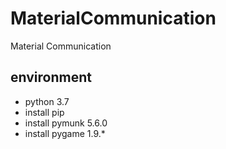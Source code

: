 # MaterialCommunication
Material Communication

## environment

- python 3.7
- install pip
- install pymunk 5.6.0
- install pygame 1.9.*

